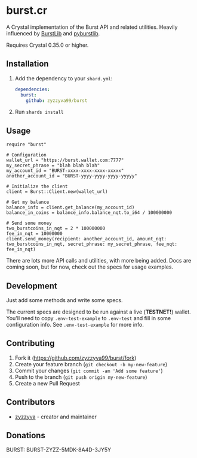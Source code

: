 # burst.cr

A Crystal implementation of the Burst API and related utilities. Heavily influenced by [BurstLib](https://github.com/CurbShifter/BurstLib) and [pyburstlib](https://github.com/beatsbears/pyburstlib).

Requires Crystal 0.35.0 or higher.

## Installation

1. Add the dependency to your `shard.yml`:

   ```yaml
   dependencies:
     burst:
       github: zyzzyva99/burst
   ```

2. Run `shards install`

## Usage

```crystal
require "burst"

# Configuration
wallet_url = "https://burst.wallet.com:7777"
my_secret_phrase = "blah blah blah"
my_account_id = "BURST-xxxx-xxxx-xxxx-xxxxx"
another_account_id = "BURST-yyyy-yyyy-yyyy-yyyyy"

# Initialize the client
client = Burst::Client.new(wallet_url)

# Get my balance
balance_info = client.get_balance(my_account_id)
balance_in_coins = balance_info.balance_nqt.to_i64 / 100000000

# Send some money
two_burstcoins_in_nqt = 2 * 100000000
fee_in_nqt = 10000000
client.send_money(recipient: another_account_id, amount_nqt: two_burstcoins_in_nqt, secret_phrase: my_secret_phrase, fee_nqt: fee_in_nqt)
```

There are lots more API calls and utilities, with more being added. Docs are coming soon, but for now, check out the specs for usage examples.

## Development

Just add some methods and write some specs.

The current specs are designed to be run against a live (**TESTNET!**) wallet. You'll need to copy `.env-test-example` to `.env-test` and fill in some configuration info. See `.env-test-example` for more info.

## Contributing

1. Fork it (<https://github.com/zyzzyva99/burst/fork>)
2. Create your feature branch (`git checkout -b my-new-feature`)
3. Commit your changes (`git commit -am 'Add some feature'`)
4. Push to the branch (`git push origin my-new-feature`)
5. Create a new Pull Request

## Contributors

- [zyzzyva](https://github.com/zyzzyva99) - creator and maintainer

## Donations

BURST: BURST-ZYZZ-5MDK-8A4D-3JY5Y
